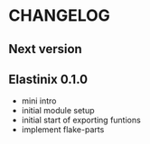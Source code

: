 # CHANGELOG

## Next version

## Elastinix 0.1.0

- mini intro
- initial module setup
- initial start of exporting funtions
- implement flake-parts
